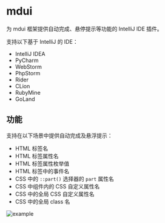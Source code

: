 # mdui

为 mdui 框架提供自动完成、悬停提示等功能的 IntelliJ IDE 插件。

支持以下基于 IntelliJ 的 IDE：

* IntelliJ IDEA
* PyCharm
* WebStorm
* PhpStorm
* Rider
* CLion
* RubyMine
* GoLand

## 功能

支持在以下场景中提供自动完成及悬浮提示：

* HTML 标签名
* HTML 标签属性名
* HTML 标签属性枚举值
* HTML 标签中的事件名
* CSS 中的 `::part()` 选择器的 `part` 属性名
* CSS 中组件内的 CSS 自定义属性名
* CSS 中的全局 CSS 自定义属性名
* CSS 中的全局 class 名

![example](https://user-images.githubusercontent.com/3030330/274850317-97f2d074-d210-4319-8baf-7ccaa18976b5.gif)
